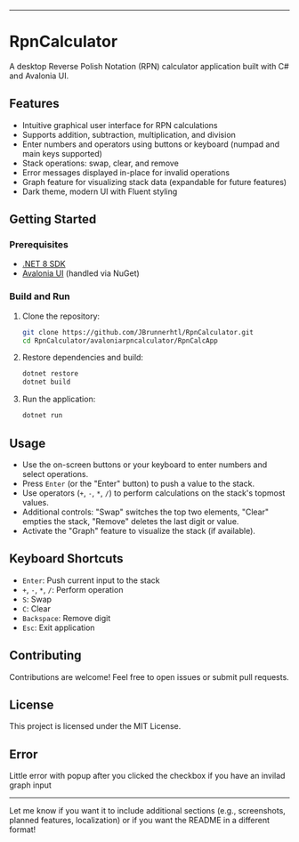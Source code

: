 
---
# RpnCalculator

A desktop Reverse Polish Notation (RPN) calculator application built with C# and Avalonia UI.

## Features

- Intuitive graphical user interface for RPN calculations
- Supports addition, subtraction, multiplication, and division
- Enter numbers and operators using buttons or keyboard (numpad and main keys supported)
- Stack operations: swap, clear, and remove
- Error messages displayed in-place for invalid operations
- Graph feature for visualizing stack data (expandable for future features)
- Dark theme, modern UI with Fluent styling

## Getting Started

### Prerequisites

- [.NET 8 SDK](https://dotnet.microsoft.com/download)
- [Avalonia UI](https://avaloniaui.net/) (handled via NuGet)

### Build and Run

1. Clone the repository:
   ```sh
   git clone https://github.com/JBrunnerhtl/RpnCalculator.git
   cd RpnCalculator/avaloniarpncalculator/RpnCalcApp
   ```

2. Restore dependencies and build:
   ```sh
   dotnet restore
   dotnet build
   ```

3. Run the application:
   ```sh
   dotnet run
   ```

## Usage

- Use the on-screen buttons or your keyboard to enter numbers and select operations.
- Press `Enter` (or the "Enter" button) to push a value to the stack.
- Use operators (`+`, `-`, `*`, `/`) to perform calculations on the stack's topmost values.
- Additional controls: "Swap" switches the top two elements, "Clear" empties the stack, "Remove" deletes the last digit or value.
- Activate the "Graph" feature to visualize the stack (if available).

## Keyboard Shortcuts

- `Enter`: Push current input to the stack
- `+`, `-`, `*`, `/`: Perform operation
- `S`: Swap
- `C`: Clear
- `Backspace`: Remove digit
- `Esc`: Exit application

## Contributing

Contributions are welcome! Feel free to open issues or submit pull requests.

## License

This project is licensed under the MIT License.

## Error

Little error with popup after you clicked the checkbox if you have an invilad graph input

---

Let me know if you want it to include additional sections (e.g., screenshots, planned features, localization) or if you want the README in a different format!
